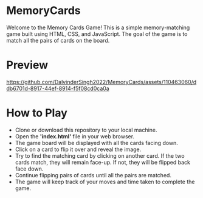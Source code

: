 # MemoryCards
Welcome to the Memory Cards Game! This is a simple memory-matching game built using HTML, CSS, and JavaScript. The goal of the game is to match all the pairs of cards on the board.

# Preview
https://github.com/DalvinderSingh2022/MemoryCards/assets/110463060/ddb6701d-8917-44ef-8914-f5f08cd0ca0a

# How to Play
- Clone or download this repository to your local machine.
- Open the **'index.html'** file in your web browser.
- The game board will be displayed with all the cards facing down.
- Click on a card to flip it over and reveal the image.
- Try to find the matching card by clicking on another card. If the two cards match, they will remain face-up. If not, they will be flipped back face down.
- Continue flipping pairs of cards until all the pairs are matched.
- The game will keep track of your moves and time taken to complete the game.
